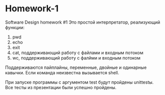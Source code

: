 # Homework-1
Software Design homework #1
Это простой интерпретатор, реализующий функции:
1) pwd
2) echo
3) exit
4) cat, поддерживающий работу с файлами и входным потоком
5) wc, поддерживающий работу с фалйми и входным потоком

Поддерживаются пайплайны, переменные, двойные и одинарные кавычки.
Если команда неизвестна вызывается shell.

При запуске программы с аргументом test будут пройдены unittestы.
Все тесты из презентации были успешно пройдены.
